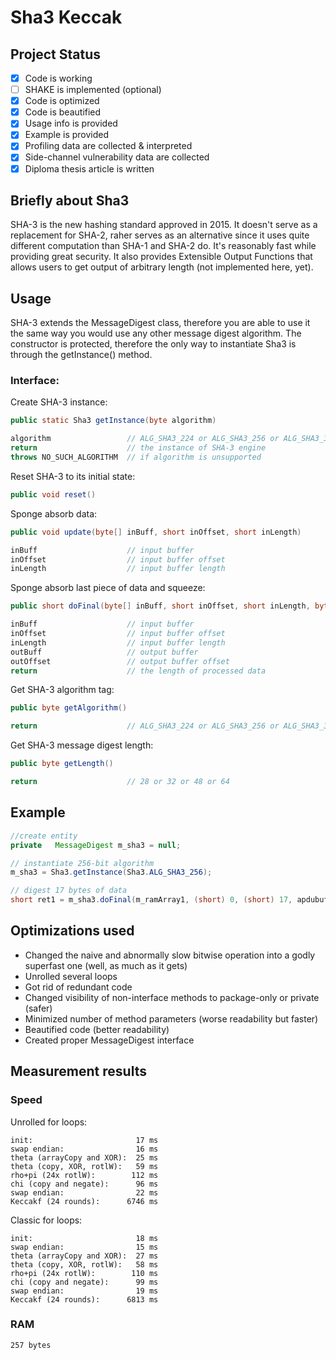 # Sha3 Keccak

## Project Status
- [x] Code is working
- [ ] SHAKE is implemented (optional)
- [x] Code is optimized
- [x] Code is beautified
- [x] Usage info is provided
- [x] Example is provided
- [x] Profiling data are collected & interpreted
- [x] Side-channel vulnerability data are collected
- [x] Diploma thesis article is written

## Briefly about Sha3
SHA-3 is the new hashing standard approved in 2015. It doesn't serve as a replacement for SHA-2, raher serves as an alternative since it uses quite different computation than SHA-1 and SHA-2 do. It's reasonably fast while providing great security. It also provides Extensible Output Functions that allows users to get output of arbitrary length (not implemented here, yet). 
## Usage
SHA-3 extends the MessageDigest class, therefore you are able to use it the same way you would use any other message digest algorithm.
The constructor is protected, therefore the only way to instantiate Sha3 is through the getInstance() method.
### Interface:
Create SHA-3 instance:
````java
public static Sha3 getInstance(byte algorithm)

algorithm                 // ALG_SHA3_224 or ALG_SHA3_256 or ALG_SHA3_384 or ALG_SHA3_512
return                    // the instance of SHA-3 engine
throws NO_SUCH_ALGORITHM  // if algorithm is unsupported
````
Reset SHA-3 to its initial state:
```` java
public void reset()
````
Sponge absorb data:
```` java
public void update(byte[] inBuff, short inOffset, short inLength)

inBuff                    // input buffer
inOffset                  // input buffer offset
inLength                  // input buffer length
````
Sponge absorb last piece of data and squeeze:
````java
public short doFinal(byte[] inBuff, short inOffset, short inLength, byte[] outBuff, short outOffset) throws CryptoException {

inBuff                    // input buffer
inOffset                  // input buffer offset
inLength                  // input buffer length
outBuff                   // output buffer
outOffset                 // output buffer offset
return                    // the length of processed data
````
Get SHA-3 algorithm tag:
```` java
public byte getAlgorithm()

return                    // ALG_SHA3_224 or ALG_SHA3_256 or ALG_SHA3_384 or ALG_SHA3_512 (7/8/9/10)
````

Get SHA-3 message digest length:
```` java
public byte getLength()

return                    // 28 or 32 or 48 or 64
````
## Example
````java
//create entity
private   MessageDigest m_sha3 = null;

// instantiate 256-bit algorithm
m_sha3 = Sha3.getInstance(Sha3.ALG_SHA3_256);

// digest 17 bytes of data
short ret1 = m_sha3.doFinal(m_ramArray1, (short) 0, (short) 17, apdubuf, (short) 0);
````
## Optimizations used
* Changed the naive and abnormally slow bitwise operation into a godly superfast one (well, as much as it gets)
* Unrolled several loops
* Got rid of redundant code
* Changed visibility of non-interface methods to package-only or private (safer)
* Minimized number of method parameters (worse readability but faster)
* Beautified code (better readability)
* Created proper MessageDigest interface

## Measurement results

### Speed
Unrolled for loops:
```
init:                       17 ms
swap endian:                16 ms
theta (arrayCopy and XOR):  25 ms
theta (copy, XOR, rotlW):   59 ms
rho+pi (24x rotlW):        112 ms
chi (copy and negate):      96 ms
swap endian:                22 ms
Keccakf (24 rounds):      6746 ms
```
Classic for loops:
```
init:                       18 ms
swap endian:                15 ms
theta (arrayCopy and XOR):  27 ms
theta (copy, XOR, rotlW):   58 ms
rho+pi (24x rotlW):        110 ms
chi (copy and negate):      99 ms
swap endian:                19 ms
Keccakf (24 rounds):      6813 ms 
```
### RAM

```
257 bytes
```
